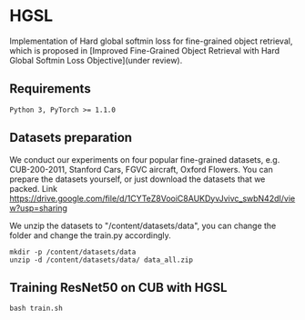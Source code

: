 # HGSL

Implementation of Hard global softmin loss for fine-grained object retrieval, which is proposed in [Improved Fine-Grained Object Retrieval with Hard Global Softmin Loss Objective](under review).

## Requirements
```
Python 3, PyTorch >= 1.1.0
```

## Datasets preparation

We conduct our experiments on four popular fine-grained datasets, e.g. CUB-200-2011, Stanford Cars, FGVC aircraft, Oxford Flowers. You can prepare the datasets yourself, or just download the datasets that we packed. Link https://drive.google.com/file/d/1CYTeZ8VooiC8AUKDyvJvivc_swbN42dI/view?usp=sharing

We unzip the datasets to "/content/datasets/data", you can change the folder and change the train.py accordingly.
```
mkdir -p /content/datasets/data
unzip -d /content/datasets/data/ data_all.zip 
```

## Training ResNet50 on CUB with HGSL

```
bash train.sh
```

